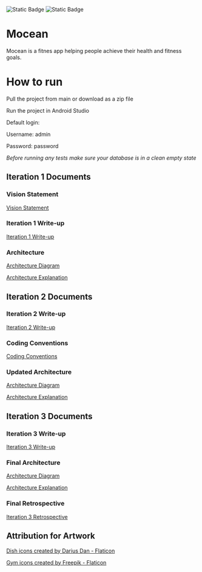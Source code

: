 ![Static Badge](https://img.shields.io/badge/mocean-blue)
![Static Badge](https://img.shields.io/badge/fitness%20app-orange)

# Mocean
Mocean is a fitnes app helping people achieve their health and fitness goals.

# How to run
Pull the project from main or download as a zip file

Run the project in Android Studio

Default login:

Username: admin

Password: password

*Before running any tests make sure your database is in a clean empty state*

## Iteration 1 Documents

### Vision Statement
[Vision Statement](https://code.cs.umanitoba.ca/comp3350-winter2024/oceans11-a01-11/-/blob/53816fde369bc03bf3349b8cb48035af4936efc5/documents/iteration_0/vision_statement_0.md)

### Iteration 1 Write-up
[Iteration 1 Write-up](https://code.cs.umanitoba.ca/comp3350-winter2024/oceans11-a01-11/-/blob/f606884ebbb126cd08dcee67980b32e11e3f0dad/documents/iteration_1/iteration_1.md)

### Architecture
[Architecture Diagram](https://code.cs.umanitoba.ca/comp3350-winter2024/oceans11-a01-11/-/blob/fca20417a2a46f2cf4498a0bd1b44dcd0e01abe1/documents/iteration_1/architecture_1.png)

[Architecture Explanation](https://code.cs.umanitoba.ca/comp3350-winter2024/oceans11-a01-11/-/blob/1891ecb211783021c9c0379a207d91f423cc34e1/documents/iteration_1/ARCHITECTURE.md)

## Iteration 2 Documents

### Iteration 2 Write-up
[Iteration 2 Write-up](https://code.cs.umanitoba.ca/comp3350-winter2024/oceans11-a01-11/-/blob/776217e85f8b57f8c9cdd4f0dd87e93e09e39a6a/documents/iteration_2/iteration_2.md)

### Coding Conventions
[Coding Conventions](https://code.cs.umanitoba.ca/comp3350-winter2024/oceans11-a01-11/-/blob/e46e96cad9df884c1305208f3efbdb04bfe2a488/documents/coding_conventions.md)

### Updated Architecture
[Architecture Diagram](https://code.cs.umanitoba.ca/comp3350-winter2024/oceans11-a01-11/-/blob/d33fd7a99aa5614ad990d72c3e838d6e86da98cf/documents/iteration_2/architecture_2.png)

[Architecture Explanation](https://code.cs.umanitoba.ca/comp3350-winter2024/oceans11-a01-11/-/blob/e2e2b74ec7104fef904e80c49b801ff3cc6502dc/documents/iteration_2/architecture_2.md)

## Iteration 3 Documents

### Iteration 3 Write-up
[Iteration 3 Write-up](https://code.cs.umanitoba.ca/comp3350-winter2024/oceans11-a01-11/-/blob/fd1cd594c4f7921c443ec0fcc353b2ab4ef6ca29/documents/iteration_3/iteration_3.md)

### Final Architecture
[Architecture Diagram](https://code.cs.umanitoba.ca/comp3350-winter2024/oceans11-a01-11/-/blob/fd1cd594c4f7921c443ec0fcc353b2ab4ef6ca29/documents/iteration_3/architecture_3.png)

[Architecture Explanation](https://code.cs.umanitoba.ca/comp3350-winter2024/oceans11-a01-11/-/blob/fd1cd594c4f7921c443ec0fcc353b2ab4ef6ca29/documents/iteration_3/architecture_3.md)

### Final Retrospective
[Iteration 3 Retrospective](https://code.cs.umanitoba.ca/comp3350-winter2024/oceans11-a01-11/-/blob/fd1cd594c4f7921c443ec0fcc353b2ab4ef6ca29/documents/iteration_3/retrospective_3.md)

## Attribution for Artwork
<a href="https://www.flaticon.com/free-icons/dish" title="dish icons">Dish icons created by Darius Dan - Flaticon</a>

<a href="https://www.flaticon.com/free-icons/gym" title="gym icons">Gym icons created by Freepik - Flaticon</a>
